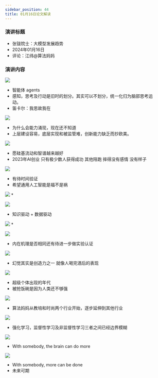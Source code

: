 ```yaml
---
sidebar_position: 44
title: 01月16日论文解读
---
```


### 演讲标题
* 张钹院士：大模型发展趋势
* 2024年01月16日
* 评论：江纬@算法妈妈

### 演讲内容
![](./20240116/01.png)
* 智能体 agents
* 感知，思考及行动是旧时的划分。其实可以不划分，统一化归为脑部思考运动。
* 笛卡尔：我思故我在

![](./20240116/02.png)
* 为什么会能力涌现，现在还不知道
* 上层建设容易，底层实现和被监管难，创新能力缺乏而抄欧美。

![](./20240116/03.png)
* 愿硅基流动和智谱越来越好
* 2023年AI创业 只有极少数人获得成功 其他陪跑 摔得没有感情 没有样子

![](./20240116/04.png)
* 有待时间验证
* 希望通用人工智能是福不是祸

![](./20240116/05.png)
* 

![](./20240116/07.png)
* 知识驱动 + 数据驱动

![](./20240116/08.png)
* 

![](./20240116/09.png)
* 内在机理是否相同还有待进一步做实验认证

![](./20240116/10.png)
* 幻觉其实是创造力之一 就像人喝完酒后的表现

![](./20240116/11.png)
* 超级个体出现的年代
* 被抢饭碗是因为人类还不够强

![](./20240116/12.png)
* 算法妈妈从教培和时尚两个行业开始，逐步延伸到其他行业

![](./20240116/13.png)
* 强化学习，监督性学习及非监督性学习三者之间已经边界模糊

![](./20240116/14.png)
* With somebody, the brain can do more

![](./20240116/15.png)
* With somebody, more can be done
* 未来可期
